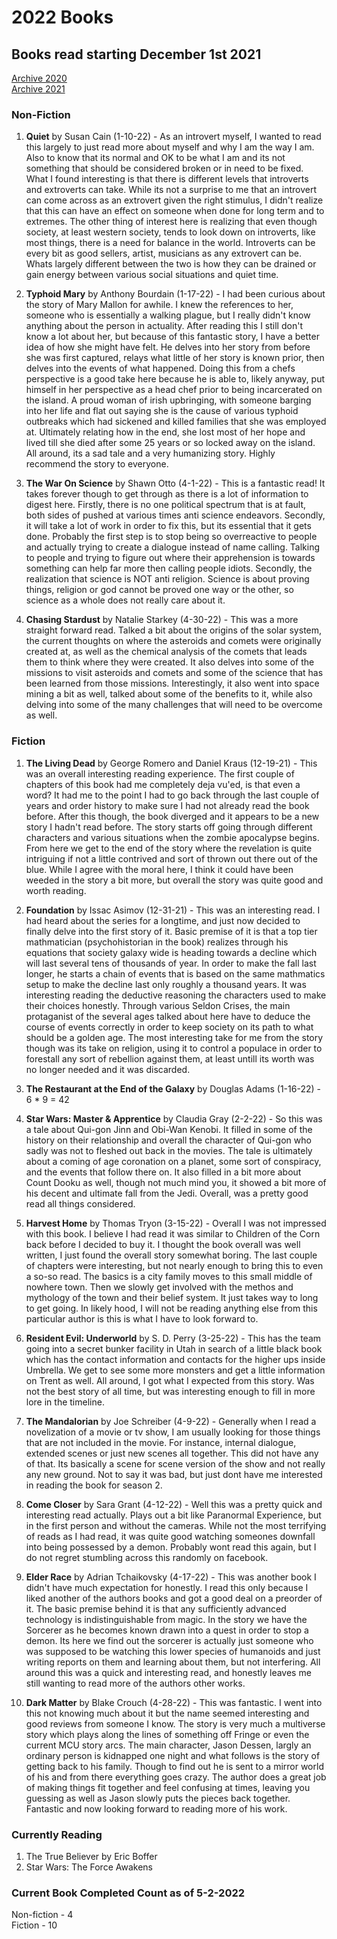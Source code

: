 # 2022 Books

## Books read starting December 1st 2021
[Archive 2020](https://github.com/Tsukiyonocm/Reading-List/blob/main/README-2020.md)\
[Archive 2021](https://github.com/Tsukiyonocm/Reading-List/blob/main/README-2021.md)

### Non-Fiction
1. <b>Quiet</b> by Susan Cain (1-10-22) - As an introvert myself, I wanted to read this largely to just read more about myself and why I am the way I am. Also to know that its normal and OK to be what I am and its not something that should be considered broken or in need to be fixed. What I found interesting is that there is different levels that introverts and extroverts can take. While its not a surprise to me that an introvert can come across as an extrovert given the right stimulus, I didn't realize that this can have an effect on someone when done for long term and to extremes. The other thing of interest here is realizing that even though society, at least western society, tends to look down on introverts, like most things, there is a need for balance in the world. Introverts can be every bit as good sellers, artist, musicians as any extrovert can be. Whats largely different between the two is how they can be drained or gain energy between various social situations and quiet time.

2. <b>Typhoid Mary</b> by Anthony Bourdain (1-17-22) - I had been curious about the story of Mary Mallon for awhile. I knew the references to her, someone who is essentially a walking plague, but I really didn't know anything about the person in actuality. After reading this I still don't know a lot about her, but because of this fantastic story, I have a better idea of how she might have felt. He delves into her story from before she was first captured, relays what little of her story is known prior, then delves into the events of what happened. Doing this from a chefs perspective is a good take here because he is able to, likely anyway, put himself in her perspective as a head chef prior to being incarcerated on the island. A proud woman of irish upbringing, with someone barging into her life and flat out saying she is the cause of various typhoid outbreaks which had sickened and killed families that she was employed at. Ultimately relating how in the end, she lost most of her hope and lived till she died after some 25 years or so locked away on the island. All around, its a sad tale and a very humanizing story. Highly recommend the story to everyone.

3. <b>The War On Science</b> by Shawn Otto (4-1-22) - This is a fantastic read! It takes forever though to get through as there is a lot of information to digest here. Firstly, there is no one political spectrum that is at fault, both sides of pushed at various times anti science endeavors. Secondly, it will take a lot of work in order to fix this, but its essential that it gets done. Probably the first step is to stop being so overreactive to people and actually trying to create a dialogue instead of name calling. Talking to people and trying to figure out where their apprehension is towards something can help far more then calling people idiots. Secondly, the realization that science is NOT anti religion. Science is about proving things, religion or god cannot be proved one way or the other, so science as a whole does not really care about it.

4. <b>Chasing Stardust</b> by Natalie Starkey (4-30-22) - This was a more straight forward read. Talked a bit about the origins of the solar system, the current thoughts on where the asteroids and comets were originally created at, as well as the chemical analysis of the comets that leads them to think where they were created. It also delves into some of the missions to visit asteroids and comets and some of the science that has been learned from those missions. Interestingly, it also went into space mining a bit as well, talked about some of the benefits to it, while also delving into some of the many challenges that will need to be overcome as well. 


### Fiction

1. <b>The Living Dead</b> by George Romero and Daniel Kraus (12-19-21) - This was an overall interesting reading experience. The first couple of chapters of this book had me completely deja vu'ed, is that even a word? It had me to the point I had to go back through the last couple of years and order history to make sure I had not already read the book before. After this though, the book diverged and it appears to be a new story I hadn't read before. The story starts off going through different characters and various situations when the zombie apocalypse begins. From here we get to the end of the story where the revelation is quite intriguing if not a little contrived and sort of thrown out there out of the blue. While I agree with the moral here, I think it could have been weeded in the story a bit more, but overall the story was quite good and worth reading.

2. <b>Foundation</b> by Issac Asimov (12-31-21) - This was an interesting read. I had heard about the series for a longtime, and just now decided to finally delve into the first story of it. Basic premise of it is that a top tier mathmatician (psychohistorian in the book) realizes through his equations that society galaxy wide is heading towards a decline which will last several tens of thousands of year. In order to make the fall last longer, he starts a chain of events that is based on the same mathmatics setup to make the decline last only roughly a thousand years. It was interesting reading the deductive reasoning the characters used to make their choices honestly. Through various Seldon Crises, the main protaganist of the several ages talked about here have to deduce the course of events correctly in order to keep society on its path to what should be a golden age. The most interesting take for me from the story though was its take on religion, using it to control a populace in order to forestall any sort of rebellion against them, at least untill its worth was no longer needed and it was discarded.

3. <b>The Restaurant at the End of the Galaxy</b> by Douglas Adams (1-16-22) - 6 * 9 = 42

4. <b>Star Wars: Master & Apprentice</b> by Claudia Gray (2-2-22) - So this was a tale about Qui-gon Jinn and Obi-Wan Kenobi. It filled in some of the history on their relationship and overall the character of Qui-gon who sadly was not to fleshed out back in the movies. The tale is ultimately about a coming of age coronation on a planet, some sort of conspiracy, and the events that follow there on. It also filled in a bit more about Count Dooku as well, though not much mind you, it showed a bit more of his decent and ultimate fall from the Jedi. Overall, was a pretty good read all things considered.

5. <b>Harvest Home</b> by Thomas Tryon (3-15-22) - Overall I was not impressed with this book. I believe I had read it was similar to Children of the Corn back before I decided to buy it. I thought the book overall was well written, I just found the overall story somewhat boring. The last couple of chapters were interesting, but not nearly enough to bring this to even a so-so read. The basics is a city family moves to this small middle of nowhere town. Then we slowly get involved with the methos and mythology of the town and their belief system. It just takes way to long to get going. In likely hood, I will not be reading anything else from this particular author is this is what I have to look forward to.

6. <b>Resident Evil: Underworld</b> by S. D. Perry (3-25-22) - This has the team going into a secret bunker facility in Utah in search of a little black book which has the contact information and contacts for the higher ups inside Umbrella. We get to see some more monsters and get a little information on Trent as well. All around, I got what I expected from this story. Was not the best story of all time, but was interesting enough to fill in more lore in the timeline.

7. <b>The Mandalorian</b> by Joe Schreiber (4-9-22) - Generally when I read a novelization of a movie or tv show, I am usually looking for those things that are not included in the movie. For instance, internal dialogue, extended scenes or just new scenes all together. This did not have any of that. Its basically a scene for scene version of the show and not really any new ground. Not to say it was bad, but just dont have me interested in reading the book for season 2.

8. <b>Come Closer</b> by Sara Grant (4-12-22) - Well this was a pretty quick and interesting read actually. Plays out a bit like Paranormal Experience, but in the first person and without the cameras. While not the most terrifying of reads as I had read, it was quite good watching someones downfall into being possessed by a demon. Probably wont read this again, but I do not regret stumbling across this randomly on facebook.

9. <b>Elder Race</b> by Adrian Tchaikovsky (4-17-22) - This was another book I didn't have much expectation for honestly. I read this only because I liked another of the authors books and got a good deal on a preorder of it. The basic premise behind it is that any sufficiently advanced technology is indistinguishable from magic. In the story we have the Sorcerer as he becomes known drawn into a quest in order to stop a demon. Its here we find out the sorcerer is actually just someone who was supposed to be watching this lower species of humanoids and just writing reports on them and learning about them, but not interfering. All around this was a quick and interesting read, and honestly leaves me still wanting to read more of the authors other works.

10. <b>Dark Matter</b> by Blake Crouch (4-28-22) - This was fantastic. I went into this not knowing much about it but the name seemed interesting and good reviews from someone I know. The story is very much a multiverse story which plays along the lines of something off Fringe or even the current MCU story arcs. The main character, Jason Dessen, largly an ordinary person is kidnapped one night and what follows is the story of getting back to his family. Though to find out he is sent to a mirror world of his and from there everything goes crazy. The author does a great job of making things fit together and feel confusing at times, leaving you guessing as well as Jason slowly puts the pieces back together. Fantastic and now looking forward to reading more of his work. 


### Currently Reading

1.	The True Believer by Eric Boffer
2.	Star Wars: The Force Awakens

### Current Book Completed Count as of 5-2-2022

Non-fiction - 4\
Fiction - 10

